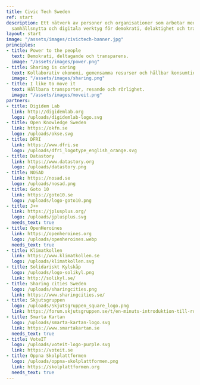 ```yaml
---
title: Civic Tech Sweden
ref: start
description: Ett nätverk av personer och organisationer som arbetar med teknik för
  samhällsnytta och digitala verktyg för demokrati, delaktighet och transparens.
layout: start
image: "/assets/images/civictech-banner.jpg"
principles:
- title: Power to the people
  text: Demokrati, deltagande och transparens.
  image: "/assets/images/power.png"
- title: Sharing is caring
  text: Kollaborativ ekonomi, gemensamma resurser och hållbar konsumtion.
  image: "/assets/images/sharing.png"
- title: I like to move it
  text: Hållbara transporter, resande och rörlighet.
  image: "/assets/images/moveit.png"
partners:
- title: Digidem Lab
  link: http://digidemlab.org
  logo: /uploads/digidemlab-logo.svg
- title: Open Knowledge Sweden
  link: https://okfn.se
  logo: /uploads/okse.svg
- title: DFRI
  link: https://www.dfri.se
  logo: /uploads/dfri_logotype_english_orange.svg
- title: Datastory
  link: https://www.datastory.org
  logo: /uploads/datastory.png
- title: NOSAD
  link: https://nosad.se
  logo: /uploads/nosad.png
- title: Goto 10
  link: https://goto10.se
  logo: /uploads/logo-goto10.png
- title: J++
  link: https://jplusplus.org/
  logo: /uploads/jplusplus.svg
  needs_text: true
- title: OpenHeroines
  link: https://openheroines.org
  logo: /uploads/openheroines.webp
  needs_text: true
- title: Klimatkollen
  link: https://www.klimatkollen.se
  logo: /uploads/klimatkollen.svg
- title: Solidariskt Kylskåp
  logo: /uploads/logo-solikyl.png
  link: http://solikyl.se/
- title: Sharing cities Sweden
  logo: /uploads/sharingcities.png
  link: https://www.sharingcities.se/
- title: Skjutsgruppen
  logo: /uploads/Skjutsgruppen_square_logo.png
  link: https://forum.skjutsgruppen.se/t/en-minuts-introduktion-till-rorelsen/32
- title: Smarta Kartan
  logo: /uploads/smarta-kartan-logo.svg
  link: https://www.smartakartan.se
  needs_text: true
- title: VoteIT
  logo: /uploads/voteit-logo-purple.svg
  link: https://voteit.se
- title: Öppna Skolplattformen
  logo: /uploads/oppna-skolplattformen.png
  link: https://skolplattformen.org
  needs_text: true
---
```

